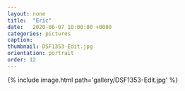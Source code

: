 ```yaml
---
layout: none
title:  "Eric"
date:   2020-06-07 10:00:00 +0000
categories: pictures
caption: 
thumbnail: DSF1353-Edit.jpg
orientation: portrait
order: 12
---
```

{% include image.html path='gallery/DSF1353-Edit.jpg' %}